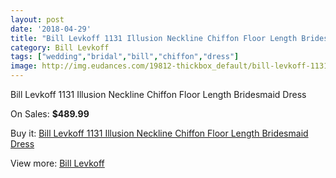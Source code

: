 ```yaml
---
layout: post
date: '2018-04-29'
title: "Bill Levkoff 1131 Illusion Neckline Chiffon Floor Length Bridesmaid Dress"
category: Bill Levkoff
tags: ["wedding","bridal","bill","chiffon","dress"]
image: http://img.eudances.com/19812-thickbox_default/bill-levkoff-1131-illusion-neckline-chiffon-floor-length-bridesmaid-dress.jpg
---
```

Bill Levkoff 1131 Illusion Neckline Chiffon Floor Length Bridesmaid Dress

On Sales: **$489.99**
<a href="https://www.eudances.com/en/bill-levkoff/5901-bill-levkoff-1131-illusion-neckline-chiffon-floor-length-bridesmaid-dress.html"><amp-img layout="responsive" width="600" height="600" src="//img.eudances.com/19812-thickbox_default/bill-levkoff-1131-illusion-neckline-chiffon-floor-length-bridesmaid-dress.jpg" alt="Bill Levkoff 1131 Illusion Neckline Chiffon Floor Length Bridesmaid Dress 0" /></a>
<a href="https://www.eudances.com/en/bill-levkoff/5901-bill-levkoff-1131-illusion-neckline-chiffon-floor-length-bridesmaid-dress.html"><amp-img layout="responsive" width="600" height="600" src="//img.eudances.com/19813-thickbox_default/bill-levkoff-1131-illusion-neckline-chiffon-floor-length-bridesmaid-dress.jpg" alt="Bill Levkoff 1131 Illusion Neckline Chiffon Floor Length Bridesmaid Dress 1" /></a>

Buy it: [Bill Levkoff 1131 Illusion Neckline Chiffon Floor Length Bridesmaid Dress](https://www.eudances.com/en/bill-levkoff/5901-bill-levkoff-1131-illusion-neckline-chiffon-floor-length-bridesmaid-dress.html "Bill Levkoff 1131 Illusion Neckline Chiffon Floor Length Bridesmaid Dress")

View more: [Bill Levkoff](https://www.eudances.com/en/57-bill-levkoff "Bill Levkoff")